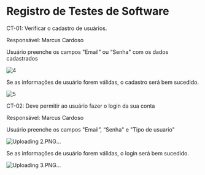# Registro de Testes de Software

CT-01: Verificar o cadastro de usuários.

Responsável: Marcus Cardoso 

Usuário preenche os campos "Email” ou “Senha" com os dados cadastrados

![4](https://github.com/ICEI-PUC-Minas-PMV-ADS/pmv-ads-2024-e1-proj-web-t15-autorental/assets/164096060/c17a5c24-5466-407f-bbfe-49bf5b418c58)

Se as informações de usuário forem válidas, o cadastro será bem sucedido.

![5](https://github.com/ICEI-PUC-Minas-PMV-ADS/pmv-ads-2024-e1-proj-web-t15-autorental/assets/164096060/03a9afe3-9d5c-4bde-a8d8-9efac2f40844)

CT-02: Deve permitir ao usuário fazer o login da sua conta

Responsável: Marcus Cardoso 

Usuário preenche os campos "Email”, “Senha" e "Tipo de usuario"

![Uploading 2.PNG…]()

Se as informações de usuário forem válidas, o login será bem sucedido.

![Uploading 3.PNG…]()
